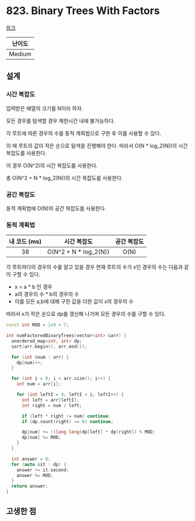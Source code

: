 # 823. Binary Trees With Factors

[링크](https://leetcode.com/problems/binary-trees-with-factors/)

| 난이도 |
| :----: |
| Medium |

## 설계

### 시간 복잡도

입력받은 배열의 크기를 N이라 하자.

모든 경우를 탐색할 경우 제한시간 내에 불가능하다.

각 루트에 따른 경우의 수를 동적 계획법으로 구한 후 이를 사용할 수 있다.

이 때 루트의 값이 작은 순으로 탐색을 진행해야 한다. 따라서 O(N \* log_2(N))의 시간 복잡도를 사용한다.

이 경우 O(N^2)의 시간 복잡도를 사용한다.

총 O(N^2 + N \* log_2(N))의 시간 복잡도를 사용한다.

### 공간 복잡도

동적 계획법에 O(N)의 공간 복잡도를 사용한다.

### 동적 계획법

| 내 코드 (ms) |      시간 복잡도       | 공간 복잡도 |
| :----------: | :--------------------: | :---------: |
|      38      | O(N^2 + N \* log_2(N)) |    O(N)     |

각 루트마다의 경우의 수를 알고 있을 경우 현재 루트의 수가 x인 경우의 수는 다음과 같이 구할 수 있다.

- x = a \* b 인 경우
- a의 경우의 수 \* b의 경우의 수
- 이를 모든 a,b에 대해 구한 값을 더한 값이 x의 경우의 수

따라서 x가 작은 순으로 dp를 갱신해 나가며 모든 경우의 수를 구할 수 있다.

```cpp
const int MOD = 1e9 + 7;

int numFactoredBinaryTrees(vector<int> &arr) {
  unordered_map<int, int> dp;
  sort(arr.begin(), arr.end());

  for (int &num : arr) {
    dp[num]++;
  }

  for (int i = 0; i < arr.size(); i++) {
    int num = arr[i];

    for (int leftI = 0; leftI < i; leftI++) {
      int left = arr[leftI];
      int right = num / left;

      if (left * right != num) continue;
      if (dp.count(right) == 0) continue;

      dp[num] += ((long long)dp[left] * dp[right]) % MOD;
      dp[num] %= MOD;
    }
  }

  int answer = 0;
  for (auto &it : dp) {
    answer += it.second;
    answer %= MOD;
  }
  return answer;
}
```

## 고생한 점
